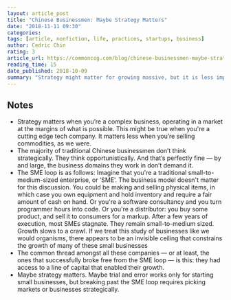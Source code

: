 ```yaml
---
layout: article_post
title: "Chinese Businessmen: Maybe Strategy Matters"
date: "2018-11-11 09:30"
categories:
tags: [article, nonfiction, life, practices, startups, business]
author: Cedric Chin
rating: 3
article_url: https://commoncog.com/blog/chinese-businessmen-maybe-strategy-matters/
reading_time: 15
date_published: 2018-10-09
summary: "Strategy might matter for growing massive, but it is less important at small scales."
---
```


## Notes

* Strategy matters when you’re a complex business, operating in a market at the
  margins of what is possible. This might be true when you're a cutting edge tech
  company. It matters less when you’re selling commodities, as we were.
* The majority of traditional Chinese businessmen don’t think strategically.
  They think opportunistically. And that’s perfectly fine — by and large, the
  business domains they work in don’t demand it.
* The SME loop is as follows:
  Imagine that you're a traditional small-to-medium-sized enterprise, or ‘SME’.
  The business model doesn't matter for this discussion. You could be making and
  selling physical items, in which case you own equipment and hold inventory and
  require a fair amount of cash on hand. Or you're a software consultancy and you
  turn programmer hours into code. Or you're a distributor: you buy some product,
  and sell it to consumers for a markup.
  After a few years of execution, most SMEs stagnate. They remain small-to-medium
  sized. Growth slows to a crawl. If we treat this study of businesses like we
  would organisms, there appears to be an invisible ceiling that constrains the
  growth of many of these small businesses
* The common thread amongst all these companies — or at least, the ones that
  successfully broke free from the SME loop — is this: they had access to a line
  of capital that enabled their growth.
* Maybe strategy matters. Maybe trial and error works only for starting small
  businesses, but breaking past the SME loop requires picking markets or
  businesses strategically.
